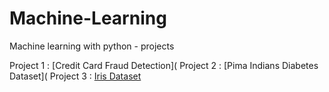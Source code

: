 # Machine-Learning
Machine learning with python - projects

Project 1 : [Credit Card Fraud Detection](
Project 2 : [Pima Indians Diabetes Dataset](
Project 3 : [Iris Dataset](https://github.com/pallavi15/Machine-Learning/blob/master/Machine%20Learning%20-%20Iris%20dataset%20.ipynb)

